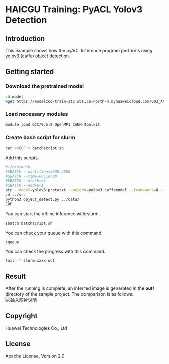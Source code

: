 # HAICGU Training: PyACL Yolov3 Detection

## Introduction
This example shows how the pyACL Inference program performs using yolov3 (caffe) object detection.

## Getting started

### Download the pretrained model
```bash
cd model
wget https://modelzoo-train-atc.obs.cn-north-4.myhuaweicloud.com/003_Atc_Models/AE/ATC%20Model/Yolov3/yolov3.caffemodel 
```

### Load necessary modules
```bash
module load GCC/9.5.0 OpenMPI CANN-Toolkit
```

### Create bash script for slurm
```bash
cat <<EOF > batchscript.sh
```
Add this scripts.

```bash
#!/bin/bash
#SBATCH --partition=a800-3000
#SBATCH --time=00:10:00
#SBATCH --ntasks=1
#SBATCH --nodes=1
atc --model=yolov3.prototxt --weight=yolov3.caffemodel --framework=0 --output=yolov3 --soc_version=Ascend310 --insert_op_conf=./aipp_yolov3_416_no_csc.cfg 
cd ../src
python3 object_detect.py ../data/
EOF
```

You can start the offline inference with slurm.
```bash
sbatch batchscript.sh
```

You can check your queue with this command.
```bash
squeue
```
You can check the progress with this command. 
```bash
tail -f slurm-xxxx.out
```

## Result
After the running is complete, an inferred image is generated in the **out/** directory of the sample project. The comparison is as follows:
![输入图片说明](https://images.gitee.com/uploads/images/2021/1103/150340_e045f400_8070502.png "屏幕截图.png")

## Copyright
Huawei Technologies Co., Ltd

## License
Apache License, Version 2.0